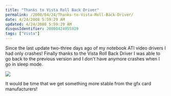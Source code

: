 ```yaml
---
title: "Thanks to Vista Roll Back Driver"
permalink: /2008/04/24/Thanks-to-Vista-Roll-Back-Driver/
date: 4/24/2008 5:59:29 AM
updated: 4/24/2008 5:59:29 AM
disqusIdentifier: 20080424055929
tags: ["Vista"]
---
```

Since the last update two-three days ago of my notebook ATI video drivers I had only crashes! Finally thanks to the Vista Roll Back Driver I was able to go back to the previous version and I don't have anymore crashes when I go in sleep mode.

![](http://farm4.static.flickr.com/3027/2437462724_e2bce0cd3f_o.jpg)
<!-- more -->

It would be time that we get something more stable from the gfx card manufacturers! 
